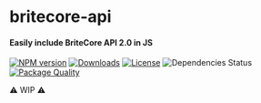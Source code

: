 # britecore-api

#### Easily include BriteCore API 2.0 in JS

[![NPM version][npm-image]][npm-url]
[![Downloads][downloads-image]][downloads-url]
[![License][license-image]][license-url]
![Dependencies Status][david-image]
[![Package Quality][package-quality-image]][package-quality-url]

⚠️ WIP ⚠️

[npm-image]: https://img.shields.io/npm/v/britecore-api.svg?
[npm-url]: https://www.npmjs.com/package/britecore-api
[license-image]: https://img.shields.io/npm/l/britecore-api.svg?
[license-url]: https://www.npmjs.com/package/britecore-api
[downloads-image]: https://img.shields.io/npm/dt/britecore-api.svg?
[downloads-url]: https://www.npmjs.com/package/britecore-api
[david-image]: https://img.shields.io/david/ekschro/britecore-api.svg
[package-quality-url]: https://packagequality.com/#?package=britecore-api
[package-quality-image]: https://npm.packagequality.com/shield/britecore-api.svg?style=flat